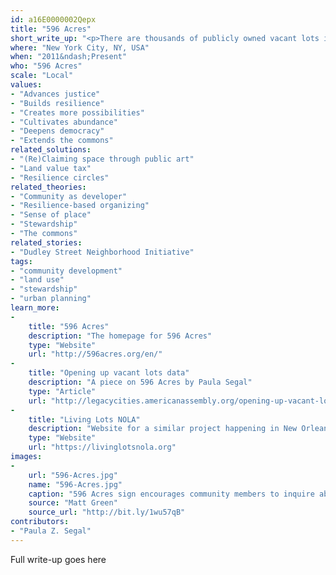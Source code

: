 ```yaml
---
id: a16E0000002Qepx
title: "596 Acres"
short_write_up: "<p>There are thousands of publicly owned vacant lots in the neighborhoods of New York City. These empty spaces fill with garbage and blight communities they could otherwise enliven. To address the issue, 596 Acres began a pilot project to help neighbors identify opportunities to transform fenced-in vacant lots into gardens, farms and play spaces. Through a crowd-sourced map and organizing support, 596 Acres has assisted 143 neighbor-led campaigns in turning 6.7 acres of vacant parcels of land into open community spaces; 26 campaigns have already been successful. Their experience has led to partnerships with advocates in other US cities, seeding three new projects in Philadelphia, New Orleans, and Los Angeles. With online tools and hands-on advocacy, 596 Acres is opening up the commons and creating spaces where people have the opportunity to rebuild their city together.</p>"
where: "New York City, NY, USA"
when: "2011&ndash;Present"
who: "596 Acres"
scale: "Local"
values:
- "Advances justice"
- "Builds resilience"
- "Creates more possibilities"
- "Cultivates abundance"
- "Deepens democracy"
- "Extends the commons"
related_solutions:
- "(Re)Claiming space through public art"
- "Land value tax"
- "Resilience circles"
related_theories:
- "Community as developer"
- "Resilience-based organizing"
- "Sense of place"
- "Stewardship"
- "The commons"
related_stories:
- "Dudley Street Neighborhood Initiative"
tags:
- "community development"
- "land use"
- "stewardship"
- "urban planning"
learn_more:
-
    title: "596 Acres"
    description: "The homepage for 596 Acres"
    type: "Website"
    url: "http://596acres.org/en/"
-
    title: "Opening up vacant lots data"
    description: "A piece on 596 Acres by Paula Segal"
    type: "Article"
    url: "http://legacycities.americanassembly.org/opening-up-vacant-lots-data/"
-
    title: "Living Lots NOLA"
    description: "Website for a similar project happening in New Orleans"
    type: "Website"
    url: "https://livinglotsnola.org"
images:
-
    url: "596-Acres.jpg"
    name: "596-Acres.jpg"
    caption: "596 Acres sign encourages community members to inquire about lot space and use."
    source: "Matt Green"
    source_url: "http://bit.ly/1wu57qB"
contributors:
- "Paula Z. Segal"
---
```

Full write-up goes here
